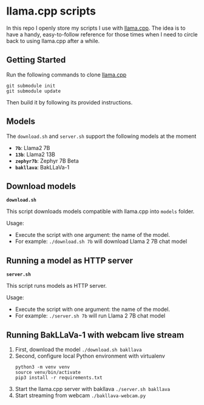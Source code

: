 # llama.cpp scripts

In this repo I openly store my scripts I use with [llama.cpp](https://github.com/ggerganov/llama.cpp). The idea is to have a handy, easy-to-follow reference for those times when I need to circle back to using llama.cpp after a while.

## Getting Started

Run the following commands to clone [llama.cpp](https://github.com/ggerganov/llama.cpp)

```
git submodule init
git submodule update
```

Then build it by following its provided instructions.

## Models

The `download.sh` and `server.sh` support the following models at the moment
- **`7b`**: Llama2 7B
- **`13b`**: Llama2 13B
- **`zephyr7b`**: Zephyr 7B Beta
- **`bakllava`**: BakLLaVa-1

## Download models

**`download.sh`**

This script downloads models compatible with llama.cpp into `models` folder.

Usage:
- Execute the script with one argument: the name of the model.
- For example: `./download.sh 7b` will download Llama 2 7B chat model

## Running a model as HTTP server

**`server.sh`**

This script runs models as HTTP server.

Usage:
- Execute the script with one argument: the name of the model.
- For example: `./server.sh 7b` will run Llama 2 7B chat model

## Running BakLLaVa-1 with webcam live stream

1. First, download the model `./download.sh bakllava`
2. Second, configure local Python environment with virtualenv
    ```
    python3 -m venv venv
    source venv/bin/activate
    pip3 install -r requirements.txt
    ```
3. Start the llama.cpp server with bakllava `./server.sh bakllava`
4. Start streaming from webcam `./bakllava-webcam.py`

